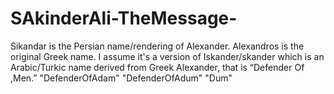 # SAkinderAli-TheMessage-
Sikandar is the Persian name/rendering of Alexander. Alexandros is the original Greek name. I assume it's a version of Iskander/skander which is an Arabic/Turkic name derived from Greek Alexander, that is “Defender Of ,Men.” "DefenderOfAdam" "DefenderOfAdum" "Dum"
